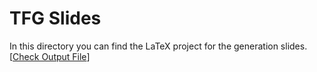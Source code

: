 # TFG Slides

In this directory you can find the LaTeX project for the generation slides. [[Check Output File](https://github.com/davidcawork/TFG/raw/master/doc/slides/Diapos_TFG.pdf)]

